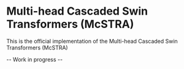 # Multi-head Cascaded Swin Transformers (McSTRA)
This is the official implementation of the Multi-head Cascaded Swin Transformers (McSTRA)

-- Work in progress --
